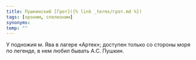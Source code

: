 ```yaml
---
title: Пушкинский [Грот]({% link _terms/грот.md %})
tags: [ороним, спелеоним]
synonyms:
temp: ""
---
```


У подножия м. Ява в лагере «Артек»; доступен только со стороны моря по легенде,
в нем любил бывать А.С. Пушкин.
